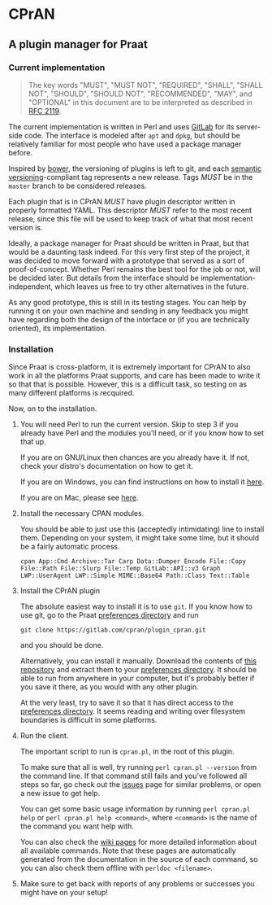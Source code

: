 CPrAN
=====

A plugin manager for Praat
--------------------------

### Current implementation

> The key words "MUST", "MUST NOT", "REQUIRED", "SHALL", "SHALL NOT", "SHOULD",
> "SHOULD NOT", "RECOMMENDED", "MAY", and "OPTIONAL" in this document are to be
> interpreted as described in [RFC 2119](http://tools.ietf.org/html/rfc2119).

The current implementation is written in Perl and uses [GitLab][] for its
server-side code. The interface is modeled after `apt` and `dpkg`, but should be
relatively familiar for most people who have used a package manager before.

Inspired by [bower][], the versioning of plugins is left to git, and each
[semantic versioning][semver]-compliant tag represents a new release.
Tags _MUST_ be in the `master` branch to be considered releases.

Each plugin that is in CPrAN _MUST_ have plugin descriptor written in
properly formatted YAML. This descriptor _MUST_ refer to the most recent
release, since this file will be used to keep track of what that most recent
version is.

Ideally, a package manager for Praat should be written in Praat, but that would
be a daunting task indeed. For this very first step of the project, it was
decided to move forward with a prototype that served as a sort of
proof-of-concept. Whether Perl remains the best tool for the job or not, will be
decided later. But details from the interface should be
implementation-independent, which leaves us free to try other alternatives in
the future.

As any good prototype, this is still in its testing stages. You can help by
running it on your own machine and sending in any feedback you might have
regarding both the design of the interface or (if you are technically oriented),
its implementation.

### Installation

Since Praat is cross-platform, it is extremely important for CPrAN to also work
in all the platforms Praat supports, and care has been made to write it so that
that is possible. However, this is a difficult task, so testing on as many
different platforms is recquired.

Now, on to the installation.

1.  You will need Perl to run the current version. Skip to step 3 if you
    already have Perl and the modules you'll need, or if you know how to set
    that up.

    If you are on GNU/Linux then chances are you already have it. If not, check
    your distro's documentation on how to get it.

    If you are on Windows, you can find instructions on how to install it
    [here][winperl].

    If you are on Mac, please see [here][macperl].

[macperl]: http://learn.perl.org/installing/osx.html
[winperl]: http://learn.perl.org/installing/windows.html

2.  Install the necessary CPAN modules.

    You should be able to just use this (acceptedly intimidating) line to
    install them. Depending on your system, it might take some time, but it
    should be a fairly automatic process.

        cpan App::Cmd Archive::Tar Carp Data::Dumper Encode File::Copy File::Path File::Slurp File::Temp GitLab::API::v3 Graph LWP::UserAgent LWP::Simple MIME::Base64 Path::Class Text::Table

3.  Install the CPrAN plugin

    The absolute easiest way to install it is to use `git`. If you know how to
    use git, go to the Praat [preferences directory][] and run

        git clone https://gitlab.com/cpran/plugin_cpran.git

    and you should be done.

    Alternatively, you can install it manually. Download the contents of [this
    repository][zip] and extract them to your [preferences directory][]. It
    should be able to run from anywhere in your computer, but it's probably
    better if you save it there, as you would with any other plugin.

    At the very least, try to save it so that it has direct access to the
    [preferences directory][]. It seems reading and writing over filesystem
    boundaries is difficult in some platforms.

4.  Run the client.

    The important script to run is `cpran.pl`, in the root of this plugin.

    To make sure that all is well, try running `perl cpran.pl --version` from the
    command line. If that command still fails and you've followed all steps so
    far, go check out the [issues][] page for similar problems, or open a new
    issue to get help.

    You can get some basic usage information by running `perl cpran.pl help` or
    `perl cpran.pl help <command>`, where `<command>` is the name of the command
    you want help with.

    You can also check the [wiki pages][wiki] for more detailed information about
    all available commands. Note that these pages are automatically generated
    from the documentation in the source of each command, so you can also check
    them offline with `perldoc <filename>`.

5.  Make sure to get back with reports of any problems or successes you might
    have on your setup!

[gitlab]: https://gitlab.com
[bower]: https://github.com/bower/bower
[zip]: https://gitlab.com/cpran/plugin_cpran/repository/archive.zip?ref=master
[semver]: http://semver.org
[preferences directory]: http://www.fon.hum.uva.nl/praat/manual/preferences_directory.html
[issues]: https://gitlab.com/cpran/plugin_cpran/issues
[mainpod]: https://gitlab.com/cpran/plugin_cpran/blob/master/doc/cpran.md
[wiki]: https://gitlab.com/cpran/plugin_cpran/wikis/home